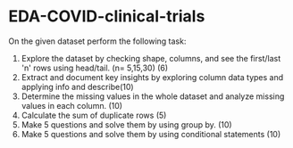 # EDA-COVID-clinical-trials

On the given dataset perform the following task: 
1. Explore the dataset by checking shape, columns, and see the first/last 'n' rows using 
head/tail. (n= 5,15,30) (6) 
2. Extract and document key insights by exploring column data types and applying info and 
describe(10) 
3. Determine the missing values in the whole dataset and analyze missing values in each 
column. (10) 
4. Calculate the sum of duplicate rows (5) 
5. Make 5 questions and solve them by using group by. (10) 
6. Make 5 questions and solve them by using conditional statements (10)
